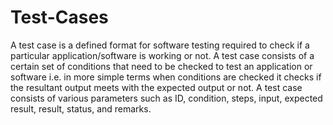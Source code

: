 # Test-Cases
 A test case is a defined format for software testing required to check if a particular application/software is working or not. 
 A test case consists of a certain set of conditions that need to be checked to test an application or software i.e. in more simple terms when conditions are checked it checks if the resultant output meets with the expected output or not.
 A test case consists of various parameters such as ID, condition, steps, input, expected result, result, status, and remarks.
